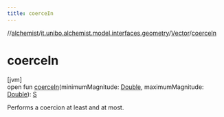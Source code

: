 ```yaml
---
title: coerceIn
---
```

//[alchemist](../../../index.html)/[it.unibo.alchemist.model.interfaces.geometry](../index.html)/[Vector](index.html)/[coerceIn](coerce-in.html)



# coerceIn



[jvm]\
open fun [coerceIn](coerce-in.html)(minimumMagnitude: [Double](https://kotlinlang.org/api/latest/jvm/stdlib/kotlin/-double/index.html), maximumMagnitude: [Double](https://kotlinlang.org/api/latest/jvm/stdlib/kotlin/-double/index.html)): [S](index.html)



Performs a coercion at least and at most.




